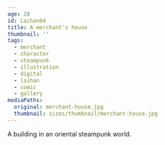 ```yaml
---
age: 28
id: Laihan04
title: A merchant's house
thumbnail: ''
tags:
  - merchant
  - character
  - steampunk
  - illustration
  - digital
  - laihan
  - comic
  - gallery
mediaPaths:
  original: merchant-house.jpg
  thumbnail: sizes/thumbnail/merchant-house.jpg
---
```

A building in an oriental steampunk world.